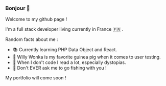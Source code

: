 ### Bonjour 👋

Welcome to my github page !

I'm a full stack developer living currently in France 🇫🇷 . 

Random facts about me :
- 📚 Currently learning PHP Data Object and React.
- 🍬 Willy Wonka is my favorite guinea pig when it comes to user testing.
- 📖 When I don't code I read a lot, especially dystopias.
- 🎣 Don't EVER ask me to go fishing with you !

My portfolio will come soon !
